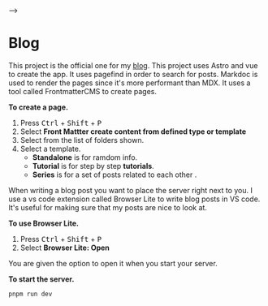 <!-- <!-- markdownlint-disable-file MD033 --> -->
# Blog

This project is the official one for my [blog](https://sheltonswebdevblog.onrender.com).
This project uses Astro and vue to create the app. It uses pagefind in order to search for posts.
Markdoc is used to render the pages since it's more performant than MDX. It uses a tool
called FrontmatterCMS to create pages.


**To create a page.**

1. Press <kbd>Ctrl</kbd> + <kbd>Shift</kbd> + <kbd>P</kbd>
2. Select **Front Mattter create content from defined type or template**
3. Select from the list of folders shown.
4. Select a template.
    - **Standalone** is for ramdom info.
    - **Tutorial** is for step by step **tutorials**.
    - **Series** is for a set of posts related to each other .

When writing a blog post you want to place the server right next to you.
I use a vs code extension called Browser Lite to write blog posts in VS code.
It's useful for making sure that my posts are nice to look at.

**To use Browser Lite.**

1. Press <kbd>Ctrl</kbd> + <kbd>Shift</kbd> + <kbd>P</kbd>
2. Select **Browser Lite: Open**

You are given the option to open it when you start your server.

**To start the server.**

```sh
pnpm run dev
```
